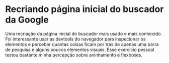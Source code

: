 # Recriando página inicial do buscador da Google
Uma recriação da página inicial do buscador mais usado e mais conhecido. Foi interessante usar as devtools do navegador para inspecionar os elementos e perceber quantas coisas ficam por trás de apenas uma barra de pesquisa e alguns poucos elementos visuais. Esse exercício pessoal testou bastante minha percepção sobre aninhamento e flexboxes.
